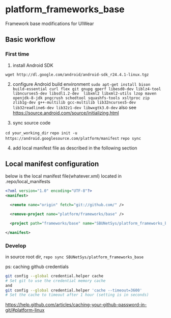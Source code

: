 # platform_frameworks_base

Framework base modifications for UIWear

## Basic workflow

### First time

1. install Android SDK

`wget http://dl.google.com/android/android-sdk_r24.4.1-linux.tgz`

2. configure Android build environment
`sudo apt-get install bison build-essential curl flex git gnupg gperf libesd0-dev liblz4-tool libncurses5-dev libsdl1.2-dev  libxml2 libxml2-utils lzop maven openjdk-8-jdk pngcrush schedtool squashfs-tools xsltproc zip zlib1g-dev g++-multilib gcc-multilib lib32ncurses5-dev lib32readline6-dev lib32z1-dev libwxgtk3.0-dev`
also see https://source.android.com/source/initializing.html

3. sync source code

`cd your_working_dir`
`repo init -u https://android.googlesource.com/platform/manifest`
`repo sync`

4. add local manifest file as described in the following section

## Local manifest configuration
below is the local manifest file(whatever.xml) located in .repo/local_manifests

```xml 
<?xml version="1.0" encoding="UTF-8"?>
<manifest>

  <remote name="origin" fetch="git://github.com/" />

  <remove-project name="platform/frameworks/base" />

  <project path="frameworks/base" name="SBUNetSys/platform_frameworks_base" remote="origin" />

</manifest>
```

### Develop

in source root dir, `repo sync SBUNetSys/platform_frameworks_base`

ps: caching github credentials
```bash
git config --global credential.helper cache
# Set git to use the credential memory cache
and
git config --global credential.helper 'cache --timeout=3600'
# Set the cache to timeout after 1 hour (setting is in seconds)
```
https://help.github.com/articles/caching-your-github-password-in-git/#platform-linux
